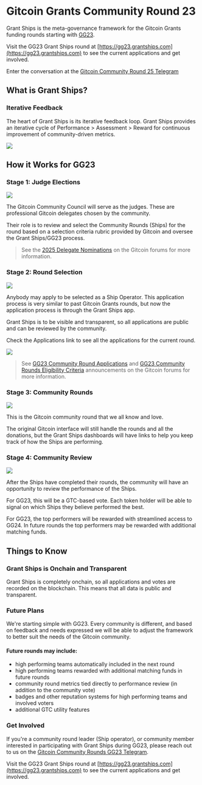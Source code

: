 # Gitcoin Grants Community Round 23

Grant Ships is the meta-governance framework for the Gitcoin Grants funding rounds starting with [GG23](https://gg23.grantships.com).

Visit the GG23 Grant Ships round at [https://gg23.grantships.com](https://gg23.grantships.com) to see the current applications and get involved.

Enter the conversation at the [Gitcoin Community Round 25 Telegram](https://t.me/2260752070/1)

## What is Grant Ships?

### Iterative Feedback

The heart of Grant Ships is its iterative feedback loop. Grant Ships provides an iterative cycle of Performance > Assessment > Reward for continuous improvement of community-driven metrics.

![](/iterative_cycle.png)

## How it Works for GG23

### Stage 1: Judge Elections

![](/stage1.png)

The Gitcoin Community Council will serve as the judges. These are professional Gitcoin delegates chosen by the community.

Their role is to review and select the Community Rounds (Ships) for the round based on a selection criteria rubric provided by Gitcoin and oversee the Grant Ships/GG23 process.

> See the [2025 Delegate Nominations](https://gov.gitcoin.co/t/2025-delegate-nominations/19903) on the Gitcoin forums for more information.

### Stage 2: Round Selection

![](/stage2.png)

Anybody may apply to be selected as a Ship Operator. This application process is very similar to past Gitcoin Grants rounds, but now the application process is through the Grant Ships app.

Grant Ships is to be visible and transparent, so all applications are public and can be reviewed by the community.

Check the Applications link to see all the applications for the current round.

![](/application_link.png)

> See [GG23 Community Round Applications](https://gov.gitcoin.co/t/gg23-community-round-applications/19940) and [GG23 Community Rounds Eligibility Criteria](https://gov.gitcoin.co/t/gg23-community-rounds-eligibility-criteria/19924) announcements on the Gitcoin forums for more information.

### Stage 3: Community Rounds

![](/stage3.png)

This is the Gitcoin community round that we all know and love.

The original Gitcoin interface will still handle the rounds and all the donations, but the Grant Ships dashboards will have links to help you keep track of how the Ships are performing.

### Stage 4: Community Review

![](/stage4.png)

After the Ships have completed their rounds, the community will have an opportunity to review the performance of the Ships.

For GG23, this will be a GTC-based vote. Each token holder will be able to signal on which Ships they believe performed the best.

For GG23, the top performers will be rewarded with streamlined access to GG24. In future rounds the top performers may be rewarded with additional matching funds.

## Things to Know

### Grant Ships is Onchain and Transparent

Grant Ships is completely onchain, so all applications and votes are recorded on the blockchain. This means that all data is public and transparent.

### Future Plans

We're starting simple with GG23. Every community is different, and based on feedback and needs expressed we will be able to adjust the framework to better suit the needs of the Gitcoin community.

#### Future rounds may include:

- high performing teams automatically included in the next round
- high performing teams rewarded with additional matching funds in future rounds
- community round metrics tied directly to performance review (in addition to the community vote)
- badges and other reputation systems for high performing teams and involved voters
- additional GTC utility features

### Get Involved

If you're a community round leader (Ship operator), or community member interested in participating with Grant Ships during GG23, please reach out to us on the [Gitcoin Community Rounds GG23 Telegram](https://t.me/+I35-KWGPGrJkOWUx).

Visit the GG23 Grant Ships round at [https://gg23.grantships.com](https://gg23.grantships.com) to see the current applications and get involved.
